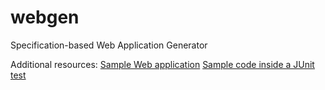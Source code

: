 webgen
======

Specification-based Web Application Generator

Additional resources:
[Sample Web application](http://sciplace.org/downloads/sample-webgen.zip)
[Sample code inside a JUnit test](src/test/java/edworld/webgen/WebInterfaceTest.java)
